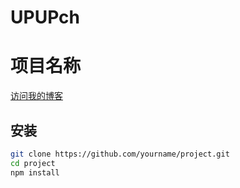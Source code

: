 # UPUPch
# 项目名称

[访问我的博客](https://footool.top)

## 安装

```bash
git clone https://github.com/yourname/project.git
cd project
npm install
